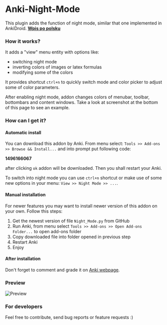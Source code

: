 # Anki-Night-Mode

This plugin adds the function of night mode, similar that one implemented in AnkiDroid.
__[Wpis po polsku](http://michal.krassowski.info/komentarz,13)__

### How it works?

It adds a "view" menu entity with options like:
- switching night mode
- inverting colors of images or latex formulas
- modifying some of the colors

It provides shortcut `ctrl+n` to quickly switch mode and color picker to adjust some of color parameters.

After enabling night mode, addon changes colors of menubar, toolbar, bottombars and content windows. Take a look at screenshot at the bottom of this page to see an example.

### How can I get it?

#### Automatic install

You can download this addon by Anki.
From menu select: `Tools >> Add-ons >> Browse && Install...` and into prompt put following code:

**1496166067**

after clicking `ok` addon will be downloaded. Then you shall restart your Anki.

To switch into night mode you can use `ctrl+n` shortcut or make use of some new options in your menu: `View >> Night Mode >> ...`.

#### Manual installation

For newer features you may want to install newer version of this addon on your own.
Follow this steps:

1. Get the newest version of file `Night_Mode.py` from GitHub
2. Run Anki, from menu select `Tools >> Add-ons >> Open Add-ons Folder...` to open add-ons folder
4. Copy downloaded file into folder opened in previous step
5. Restart Anki
6. Enjoy

#### After installation

Don't forget to comment and grade it on [Anki webpage](https://ankiweb.net/shared/info/1496166067).


### Preview

![Preview](https://raw.githubusercontent.com/krassowski/Anki-Night-Mode/master/preview.png)

### For developers

Feel free to contribute, send bug reports or feature requests :)

